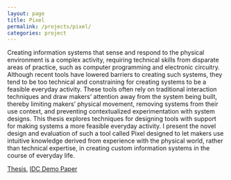 ```yaml
---
layout: page
title: Pixel
permalink: /projects/pixel/
categories: project
---
```


Creating information systems that sense and respond to the physical environment is a complex activity, requiring technical skills from disparate areas of practice, such as computer programming and electronic circuitry. Although recent tools have lowered barriers to creating such systems, they tend to be too technical and constraining for creating systems to be a feasible everyday activity. These tools often rely on traditional interaction techniques and draw makers’ attention away from the system being built, thereby limiting makers’ physical movement, removing systems from their use context, and preventing contextualized experimentation with system designs. This thesis explores techniques for designing tools with support for making systems a more feasible everyday activity. I present the novel design and evaluation of such a tool called Pixel designed to let makers use intuitive knowledge derived from experience with the physical world, rather than technical expertise, in creating custom information systems in the course of everyday life.

[Thesis](https://dl.dropboxusercontent.com/u/2618031/moko.im/projects/pixel/Gubbels%20%282015%29%20Master%27s%20Thesis.pdf), 
[IDC Demo Paper](https://dl.dropboxusercontent.com/u/2618031/moko.im/projects/pixel/idc20140_submission_194.pdf)<br />

<!--
TODO: Include defense slide
TODO: Work-in-progress documentation (photos, videos)
TODO: Add timeline for project including hackathons, etc.
TODO: Link to GitHub code.
-->
